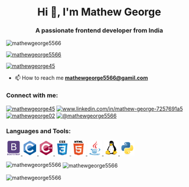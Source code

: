 <h1 align="center">Hi 👋, I'm Mathew George</h1>
<h3 align="center">A passionate frontend developer from India</h3>

<p align="left"> <img src="https://komarev.com/ghpvc/?username=mathewgeorge5566&label=Profile%20views&color=0e75b6&style=flat" alt="mathewgeorge5566" /> </p>

<p align="left"> <a href="https://github.com/ryo-ma/github-profile-trophy"><img src="https://github-profile-trophy.vercel.app/?username=mathewgeorge5566" alt="mathewgeorge5566" /></a> </p>

<p align="left"> <a href="https://twitter.com/mathewgeorge45" target="blank"><img src="https://img.shields.io/twitter/follow/mathewgeorge45?logo=twitter&style=for-the-badge" alt="mathewgeorge45" /></a> </p>

- 📫 How to reach me **mathewgeorge5566@gamil.com**

<h3 align="left">Connect with me:</h3>
<p align="left">
<a href="https://twitter.com/mathewgeorge45" target="blank"><img align="center" src="https://raw.githubusercontent.com/rahuldkjain/github-profile-readme-generator/master/src/images/icons/Social/twitter.svg" alt="mathewgeorge45" height="30" width="40" /></a>
<a href="https://www.linkedin.com/in/mathew-george-7257691a5" target="blank"><img align="center" src="https://raw.githubusercontent.com/rahuldkjain/github-profile-readme-generator/master/src/images/icons/Social/linked-in-alt.svg" alt="www.linkedin.com/in/mathew-george-7257691a5" height="30" width="40" /></a>
<a href="https://instagram.com/mathewgeorge02" target="blank"><img align="center" src="https://raw.githubusercontent.com/rahuldkjain/github-profile-readme-generator/master/src/images/icons/Social/instagram.svg" alt="mathewgeorge02" height="30" width="40" /></a>
<a href="https://www.hackerrank.com/mathewgeorge5566" target="blank"><img align="center" src="https://raw.githubusercontent.com/rahuldkjain/github-profile-readme-generator/master/src/images/icons/Social/hackerrank.svg" alt="@mathewgeorge5566" height="30" width="40" /></a>
</p>

<h3 align="left">Languages and Tools:</h3>
<p align="left"> <a href="https://getbootstrap.com" target="_blank"> <img src="https://raw.githubusercontent.com/devicons/devicon/master/icons/bootstrap/bootstrap-plain-wordmark.svg" alt="bootstrap" width="40" height="40"/> </a> <a href="https://www.cprogramming.com/" target="_blank"> <img src="https://raw.githubusercontent.com/devicons/devicon/master/icons/c/c-original.svg" alt="c" width="40" height="40"/> </a> <a href="https://www.w3schools.com/cpp/" target="_blank"> <img src="https://raw.githubusercontent.com/devicons/devicon/master/icons/cplusplus/cplusplus-original.svg" alt="cplusplus" width="40" height="40"/> </a> <a href="https://www.w3schools.com/css/" target="_blank"> <img src="https://raw.githubusercontent.com/devicons/devicon/master/icons/css3/css3-original-wordmark.svg" alt="css3" width="40" height="40"/> </a> <a href="https://www.w3.org/html/" target="_blank"> <img src="https://raw.githubusercontent.com/devicons/devicon/master/icons/html5/html5-original-wordmark.svg" alt="html5" width="40" height="40"/> </a> <a href="https://www.java.com" target="_blank"> <img src="https://raw.githubusercontent.com/devicons/devicon/master/icons/java/java-original.svg" alt="java" width="40" height="40"/> </a> <a href="https://www.linux.org/" target="_blank"> <img src="https://raw.githubusercontent.com/devicons/devicon/master/icons/linux/linux-original.svg" alt="linux" width="40" height="40"/> </a> <a href="https://www.python.org" target="_blank"> <img src="https://raw.githubusercontent.com/devicons/devicon/master/icons/python/python-original.svg" alt="python" width="40" height="40"/> </a> </p>

<p><img align="left" src="https://github-readme-stats.vercel.app/api/top-langs?username=mathewgeorge5566&show_icons=true&locale=en&layout=compact" alt="mathewgeorge5566" /></p>

<p>&nbsp;<img align="center" src="https://github-readme-stats.vercel.app/api?username=mathewgeorge5566&show_icons=true&locale=en" alt="mathewgeorge5566" /></p>

<p><img align="center" src="https://github-readme-streak-stats.herokuapp.com/?user=mathewgeorge5566&" alt="mathewgeorge5566" /></p>
